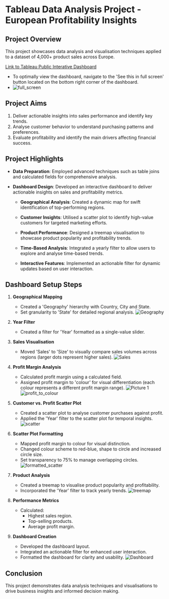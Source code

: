 # Tableau Data Analysis Project - European Profitability Insights

## Project Overview
This project showcases data analysis and visualisation techniques applied to a dataset of 4,000+ product sales across Europe. 

[Link to Tableau Public Interative Dashboard](https://public.tableau.com/app/profile/sonali.tejura/viz/EuropeanProfitabilityInsightsTechnologyOfficeSuppliesandFurniture/EuropeanProfitabilityInsightsTechnologyOfficeSuppliesandFurniture?publish=yes) 
- To optimally view the dashboard, navigate to the 'See this in full screen' button located on the bottom right corner of the dashboard.
- ![full_screen](https://github.com/sonalitejura/portfolio-projects/assets/172199569/0d71818d-c7ea-4062-be17-ebc63dc19571)

## Project Aims
1. Deliver actionable insights into sales performance and identify key trends.
2. Analyse customer behavior to understand purchasing patterns and preferences.
3. Evaluate profitability and identify the main drivers affecting financial success. 

## Project Highlights
- **Data Preparation**: Employed advanced techniques such as table joins and calculated fields for comprehensive analysis.

- **Dashboard Design**: Developed an interactive dashboard to deliver actionable insights on sales and profitability metrics.

  - **Geographical Analysis**: Created a dynamic map for swift identification of top-performing regions.
  
  - **Customer Insights**: Utilised a scatter plot to identify high-value customers for targeted marketing efforts.
  
  - **Product Performance**: Designed a treemap visualisation to showcase product popularity and profitability trends.
  
  - **Time-Based Analysis**: Integrated a yearly filter to allow users to explore and analyse time-based trends.
  
  - **Interactive Features**: Implemented an actionable filter for dynamic updates based on user interaction.


## Dashboard Setup Steps

1. **Geographical Mapping**
   - Created a 'Geography' hierarchy with Country, City and State.
   - Set granularity to 'State' for detailed regional analysis.
![Geography](https://github.com/sonalitejura/portfolio-projects/assets/172199569/5b917125-9727-4bea-8449-2a9072db8b9d)

2. **Year Filter**
   - Created a filter for 'Year' formatted as a single-value slider.

3. **Sales Visualisation**
   - Moved 'Sales' to 'Size' to visually compare sales volumes across regions (larger dots represent higher sales).
![Sales](https://github.com/sonalitejura/portfolio-projects/assets/172199569/df22f986-d0a6-44e3-955c-056caaa1f65c)

4. **Profit Margin Analysis**
   - Calculated profit margin using a calculated field.
   - Assigned profit margin to 'colour' for visual differentiation (each colour represents a different profit margin range).
![Picture 1](https://github.com/sonalitejura/portfolio-projects/assets/172199569/416c7ac1-35ff-4ac8-81a9-ef58ad9ae513)
  ![profit_to_colour](https://github.com/sonalitejura/portfolio-projects/assets/172199569/94c69dd3-7809-44c7-8f2d-86f0057b49d2)

5. **Customer vs. Profit Scatter Plot**
   - Created a scatter plot to analyse customer purchases against profit.
   - Applied the 'Year' filter to the scatter plot for temporal insights.
![scatter](https://github.com/sonalitejura/portfolio-projects/assets/172199569/6a6f3d8b-8d00-4669-885b-164b8ed44bce)

6. **Scatter Plot Formatting**
   - Mapped profit margin to colour for visual distinction.
   - Changed colour scheme to red-blue, shape to circle and increased circle size.
   - Set transparency to 75% to manage overlapping circles.
![formatted_scatter](https://github.com/sonalitejura/portfolio-projects/assets/172199569/22779cc5-5813-4a02-9807-548729e2c86e)

7. **Product Analysis**
   - Created a treemap to visualise product popularity and profitability.
   - Incorporated the 'Year' filter to track yearly trends.
![treemap](https://github.com/sonalitejura/portfolio-projects/assets/172199569/759ff583-e481-491d-85d3-cf3198f813e6)

8. **Performance Metrics**
   - Calculated:
     - Highest sales region.
     - Top-selling products.
     - Average profit margin.

9. **Dashboard Creation**
   - Developed the dashboard layout.
   - Integrated an actionable filter for enhanced user interaction.
   - Formatted the dashboard for clarity and usability.
![Dashboard](https://github.com/sonalitejura/portfolio-projects/assets/172199569/5470760b-2d06-4eca-aa64-78e4916be264)

## Conclusion
This project demonstrates data analysis techniques and visualisations to drive business insights and informed decision making. 
